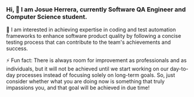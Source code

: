 ### Hi, 👋 I am Josue Herrera, currently Software QA Engineer and Computer Science student. 

🌱 I am interested in achieving expertise in coding and test automation frameworks to enhance software product quality by following a concise testing process that can contribute to the team's achievements and success.

⚡ Fun fact: There is always room for improvement as professionals and as individuals, but it will not be achieved until we start working on our day-to-day processes instead of focusing solely on long-term goals. So, just consider whether what you are doing now is something that truly impassions you, and that goal will be achieved in due time! 


<!--
**josh-hrr/josh-hrr** is a ✨ _special_ ✨ repository because its `README.md` (this file) appears on your GitHub profile.

Here are some ideas to get you started:

- 🔭 I’m currently working on ...
- 🌱 I’m currently learning ...
- 👯 I’m looking to collaborate on ...
- 🤔 I’m looking for help with ...
- 💬 Ask me about ...
- 📫 How to reach me: ...
- 😄 Pronouns: ...
- ⚡ Fun fact: ...
-->
